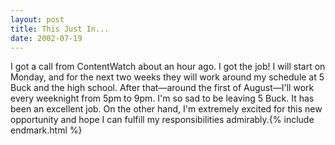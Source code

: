 ```yaml
---
layout: post
title: This Just In...
date: 2002-07-19
---
```


I got a call from ContentWatch about an hour ago. I got the job! I will start on Monday, and for the next two weeks they will work around my schedule at 5 Buck and the high school. After that—around the first of August—I'll work every weeknight from 5pm to 9pm. I'm so sad to be leaving 5 Buck. It has been an excellent job. On the other hand, I'm extremely excited for this new opportunity and hope I can fulfill my responsibilities admirably.{% include endmark.html %}